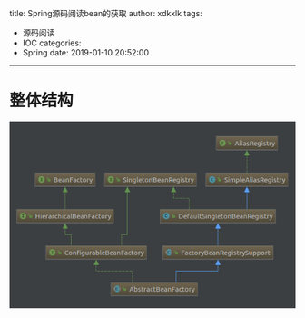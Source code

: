 title: Spring源码阅读bean的获取
author: xdkxlk
tags:
  - 源码阅读
  - IOC
categories:
  - Spring
date: 2019-01-10 20:52:00
---
# 整体结构
![upload successful](/img/1L6oMHTW3Uzlb9E4ZmYj.png)
